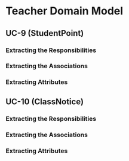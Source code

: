 # Teacher Domain Model

## UC-9 (StudentPoint)

### Extracting the Responsibilities

### Extracting the Associations

### Extracting Attributes

## UC-10 (ClassNotice)

### Extracting the Responsibilities

### Extracting the Associations

### Extracting Attributes

